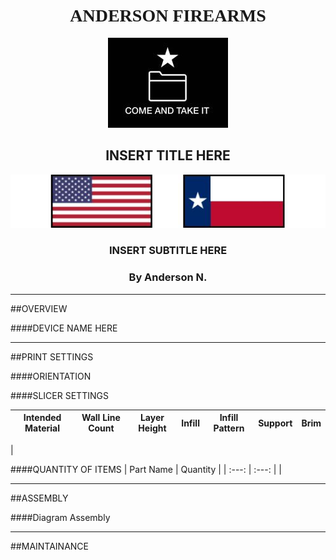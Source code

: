 <head>
<style>
    andersonFirearms {
        font-family: "times new roman";
    }
</style>
</head>

<h1><center><andersonFirearms>ANDERSON FIREARMS</andersonFirearms></center></h1>

<div style="text-align:center"> <img src='renders/COME_AND_TAKE_IT.jpg'> </div>

<h2><center>INSERT TITLE HERE</center></h2>

<center><div style='text-align:center'><img src='renders/US&TEXAS.jpg'></div></center>

<h3><center>INSERT SUBTITLE HERE</center></h3>

<h3><center>By Anderson N.</center></h3>

---
##OVERVIEW

####DEVICE NAME HERE

---
##PRINT SETTINGS

####ORIENTATION

####SLICER SETTINGS

| Intended Material | Wall Line Count | Layer Height | Infill | Infill Pattern | Support | Brim |
| :---: | :---: | :---: | :---: | :---: | :---: | :---: |
|

####QUANTITY OF ITEMS
| Part Name | Quantity |
| :---: | :---: |
|

---
##ASSEMBLY

####Diagram Assembly

---
##MAINTAINANCE